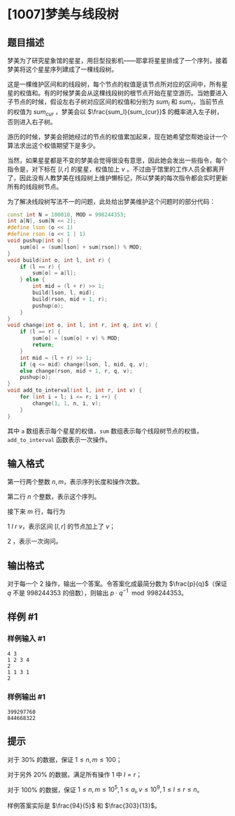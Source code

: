 # [1007]梦美与线段树

## 题目描述

梦美为了研究星象馆的星星，用巨型投影机——耶拿将星星排成了一个序列，接着梦美将这个星星序列建成了一棵线段树。

这是一棵维护区间和的线段树，每个节点的权值是该节点所对应的区间中，所有星星的权值和。有的时候梦美会从这棵线段树的根节点开始在星空游历。当她要进入子节点的时候，假设左右子树对应区间的权值和分别为 $sum_l$  和 $sum_r$，当前节点的权值为 $sum_{cur}$ ，梦美会以 $\frac{sum_l}{sum_{cur}}$ 的概率进入左子树，否则进入右子树。

游历的时候，梦美会把她经过的节点的权值累加起来，现在她希望您帮她设计一个算法求出这个权值期望下是多少。

当然，如果星星都是不变的梦美会觉得很没有意思，因此她会发出一些指令，每个指令是，对下标在 $[l,r]$ 的星星，权值加上 $v$ 。不过由于馆里的工作人员全都离开了，因此没有人教梦美在线段树上维护懒标记，所以梦美的每次指令都会实时更新所有的线段树节点。

为了解决线段树写法不一的问题，此处给出梦美维护这个问题时的部分代码：
```cpp
const int N = 100010, MOD = 998244353;
int a[N], sum[N << 2];
#define lson (o << 1)
#define rson (o << 1 | 1)
void pushup(int o) {
	sum[o] = (sum[lson] + sum[rson]) % MOD;
}
void build(int o, int l, int r) {
	if (l == r) {
		sum[o] = a[l];
	} else {
		int mid = (l + r) >> 1;
		build(lson, l, mid);
		build(rson, mid + 1, r);
		pushup(o);
	}
}
void change(int o, int l, int r, int q, int v) {
	if (l == r) {
		sum[o] = (sum[o] + v) % MOD;
		return;
	}
	int mid = (l + r) >> 1;
	if (q <= mid) change(lson, l, mid, q, v);
	else change(rson, mid + 1, r, q, v);
	pushup(o);
}
void add_to_interval(int l, int r, int v) {
	for (int i = l; i <= r; i ++) {
		change(1, 1, n, i, v);
	}
}
```
其中 `a` 数组表示每个星星的权值，`sum` 数组表示每个线段树节点的权值，`add_to_interval` 函数表示一次操作。

## 输入格式

第一行两个整数 $n,m$，表示序列长度和操作次数。

第二行 $n$ 个整数，表示这个序列。

接下来 $m$ 行，每行为

$1 \ l \ r \ v$，表示区间 $[l,r]$ 的节点加上了 $v$；

$2$ ，表示一次询问。

## 输出格式

对于每一个 $2$ 操作，输出一个答案。令答案化成最简分数为 $\frac{p}{q}$（保证 $q$ 不是 $998244353$ 的倍数），则输出 $p\cdot q^{-1}\mod 998244353$。

## 样例 #1

### 样例输入 #1
```
4 3
1 2 3 4
2
1 1 3 1
2
```

### 样例输出 #1

```
399297760
844668322
```

## 提示

对于 $30\%$ 的数据，保证 $1 \leq n,m\leq 100$；

对于另外 $20\%$ 的数据，满足所有操作 1 中 $l=r$；

对于 $100\%$ 的数据，保证 $1\leq n,m \leq 10^5,1 \leq a_i,v \leq 10^9,1\le l\le r\le n$。

样例答案实际是 $\frac{94}{5}$ 和 $\frac{303}{13}$。

